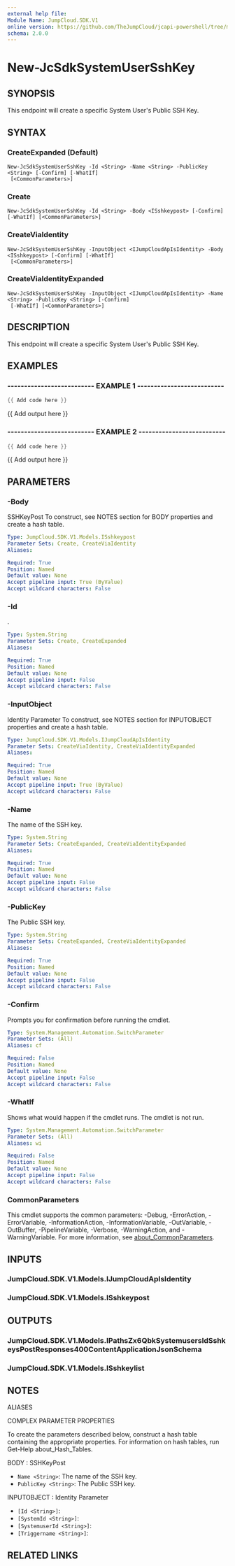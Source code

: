 ```yaml
---
external help file:
Module Name: JumpCloud.SDK.V1
online version: https://github.com/TheJumpCloud/jcapi-powershell/tree/master/SDKs/PowerShell/JumpCloud.SDK.V1/docs/exports/New-JcSdkSystemUserSshKey.md
schema: 2.0.0
---
```


# New-JcSdkSystemUserSshKey

## SYNOPSIS
This endpoint will create a specific System User's Public SSH Key.

## SYNTAX

### CreateExpanded (Default)
```
New-JcSdkSystemUserSshKey -Id <String> -Name <String> -PublicKey <String> [-Confirm] [-WhatIf]
 [<CommonParameters>]
```

### Create
```
New-JcSdkSystemUserSshKey -Id <String> -Body <ISshkeypost> [-Confirm] [-WhatIf] [<CommonParameters>]
```

### CreateViaIdentity
```
New-JcSdkSystemUserSshKey -InputObject <IJumpCloudApIsIdentity> -Body <ISshkeypost> [-Confirm] [-WhatIf]
 [<CommonParameters>]
```

### CreateViaIdentityExpanded
```
New-JcSdkSystemUserSshKey -InputObject <IJumpCloudApIsIdentity> -Name <String> -PublicKey <String> [-Confirm]
 [-WhatIf] [<CommonParameters>]
```

## DESCRIPTION
This endpoint will create a specific System User's Public SSH Key.

## EXAMPLES

### -------------------------- EXAMPLE 1 --------------------------
```powershell
{{ Add code here }}
```

{{ Add output here }}

### -------------------------- EXAMPLE 2 --------------------------
```powershell
{{ Add code here }}
```

{{ Add output here }}

## PARAMETERS

### -Body
SSHKeyPost
To construct, see NOTES section for BODY properties and create a hash table.

```yaml
Type: JumpCloud.SDK.V1.Models.ISshkeypost
Parameter Sets: Create, CreateViaIdentity
Aliases:

Required: True
Position: Named
Default value: None
Accept pipeline input: True (ByValue)
Accept wildcard characters: False
```

### -Id
.

```yaml
Type: System.String
Parameter Sets: Create, CreateExpanded
Aliases:

Required: True
Position: Named
Default value: None
Accept pipeline input: False
Accept wildcard characters: False
```

### -InputObject
Identity Parameter
To construct, see NOTES section for INPUTOBJECT properties and create a hash table.

```yaml
Type: JumpCloud.SDK.V1.Models.IJumpCloudApIsIdentity
Parameter Sets: CreateViaIdentity, CreateViaIdentityExpanded
Aliases:

Required: True
Position: Named
Default value: None
Accept pipeline input: True (ByValue)
Accept wildcard characters: False
```

### -Name
The name of the SSH key.

```yaml
Type: System.String
Parameter Sets: CreateExpanded, CreateViaIdentityExpanded
Aliases:

Required: True
Position: Named
Default value: None
Accept pipeline input: False
Accept wildcard characters: False
```

### -PublicKey
The Public SSH key.

```yaml
Type: System.String
Parameter Sets: CreateExpanded, CreateViaIdentityExpanded
Aliases:

Required: True
Position: Named
Default value: None
Accept pipeline input: False
Accept wildcard characters: False
```

### -Confirm
Prompts you for confirmation before running the cmdlet.

```yaml
Type: System.Management.Automation.SwitchParameter
Parameter Sets: (All)
Aliases: cf

Required: False
Position: Named
Default value: None
Accept pipeline input: False
Accept wildcard characters: False
```

### -WhatIf
Shows what would happen if the cmdlet runs.
The cmdlet is not run.

```yaml
Type: System.Management.Automation.SwitchParameter
Parameter Sets: (All)
Aliases: wi

Required: False
Position: Named
Default value: None
Accept pipeline input: False
Accept wildcard characters: False
```

### CommonParameters
This cmdlet supports the common parameters: -Debug, -ErrorAction, -ErrorVariable, -InformationAction, -InformationVariable, -OutVariable, -OutBuffer, -PipelineVariable, -Verbose, -WarningAction, and -WarningVariable. For more information, see [about_CommonParameters](http://go.microsoft.com/fwlink/?LinkID=113216).

## INPUTS

### JumpCloud.SDK.V1.Models.IJumpCloudApIsIdentity

### JumpCloud.SDK.V1.Models.ISshkeypost

## OUTPUTS

### JumpCloud.SDK.V1.Models.IPathsZx6QbkSystemusersIdSshkeysPostResponses400ContentApplicationJsonSchema

### JumpCloud.SDK.V1.Models.ISshkeylist

## NOTES

ALIASES

COMPLEX PARAMETER PROPERTIES

To create the parameters described below, construct a hash table containing the appropriate properties. For information on hash tables, run Get-Help about_Hash_Tables.


BODY <ISshkeypost>: SSHKeyPost
  - `Name <String>`: The name of the SSH key.
  - `PublicKey <String>`: The Public SSH key.

INPUTOBJECT <IJumpCloudApIsIdentity>: Identity Parameter
  - `[Id <String>]`: 
  - `[SystemId <String>]`: 
  - `[SystemuserId <String>]`: 
  - `[Triggername <String>]`: 

## RELATED LINKS

